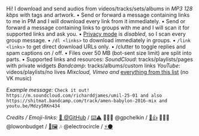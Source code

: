 Hi! I download and send audios from videos/tracks/sets/albums in *MP3 128 kbps* with tags and artwork.
• Send or forward a message containing links to me in PM and I will download every link from it immediately.
• Send or forward a message containing links to groups with me and I will scan it for supported links and ask you.
• [Privacy mode](https://core.telegram.org/bots#privacy-mode) is _disabled_, so I scan every group message.
• `/dl <links>` to download immediately in groups.
• `/link <links>` to get direct download URLs only.
• /clutter to toggle replies and spam captions on / off.
• Files over 50 MB (bot-sent size limit) are split into parts.
• Supported links and resources:
*SoundCloud*: tracks/playlists/pages with private widgets
*Bandcamp*: tracks/albums/custom links
*YouTube*: videos/playlists/no lives
*Mixcloud, Vimeo and* [everything from this list](https://rg3.github.io/youtube-dl/supportedsites.html) (no VK music)

*Example message:*
`Check it out! https://m.soundcloud.com/richarddjames/umil-25-01 and also https://shitmat.bandcamp.com/track/amen-babylon-2016-mix and youtu.be/Mdzy5RKn434`

*Credits / Emoji-links:*
[🌟 @GitHub](https://github.com/gpchelkin/scdlbot) / [⌨️⚠](https://github.com/gpchelkin/scdlbot/issues)
👨🏻‍💻 @gpchelkin / [🐝👍](http://pchelk.in/)
👩🏻‍🎨 @lowonbudget / [🎨🖼️](https://www.behance.net/lowonbudget)
🎶 @electrocircle / [⚡⚫](https://t.me/Eklight)
